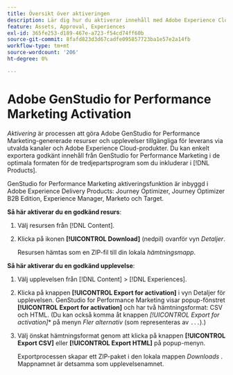 ```yaml
---
title: Översikt över aktiveringen
description: Lär dig hur du aktiverar innehåll med Adobe Experience Cloud och tredjepartsprogram.
feature: Assets, Approval, Experiences
exl-id: 365fe253-d189-467e-a723-f54cd74ff60b
source-git-commit: 8fafd823d3d67cadfe095857723ba1e57e2a14fb
workflow-type: tm+mt
source-wordcount: '206'
ht-degree: 0%

---
```


# Adobe GenStudio for Performance Marketing Activation

_Aktivering_ är processen att göra Adobe GenStudio for Performance Marketing-genererade resurser och upplevelser tillgängliga för leverans via utvalda kanaler och Adobe Experience Cloud-produkter. Du kan enkelt exportera godkänt innehåll från GenStudio for Performance Marketing i de optimala formaten för de tredjepartsprogram som du inkluderar i [!DNL Products].

GenStudio for Performance Marketing aktiveringsfunktion är inbyggd i Adobe Experience Delivery Products: Journey Optimizer, Journey Optimizer B2B Edition, Experience Manager, Marketo och Target.

**Så här aktiverar du en godkänd resurs**:

1. Välj resursen från [!DNL Content].

1. Klicka på ikonen **[!UICONTROL Download]** (nedpil) ovanför vyn _Detaljer_.

   Resursen hämtas som en ZIP-fil till din lokala _hämtningsmapp_.

**Så här aktiverar du en godkänd upplevelse**:

1. Välj upplevelsen från [!DNL Content] > [!DNL Experiences].

1. Klicka på knappen **[!UICONTROL Export for activation]** i vyn Detaljer för upplevelsen. GenStudio for Performance Marketing visar popup-fönstret **[!UICONTROL Export for activation]** och har två hämtningsformat: CSV och HTML. (Du kan också komma åt knappen *[!UICONTROL Export for activation]** på menyn _Fler alternativ_ (som representeras av `...`).)

1. Välj önskat hämtningsformat genom att klicka på knappen **[!UICONTROL Export CSV]** eller **[!UICONTROL Export HTML]** på popup-menyn.

   Exportprocessen skapar ett ZIP-paket i den lokala mappen _Downloads_ . Mappnamnet är detsamma som upplevelsenamnet.
